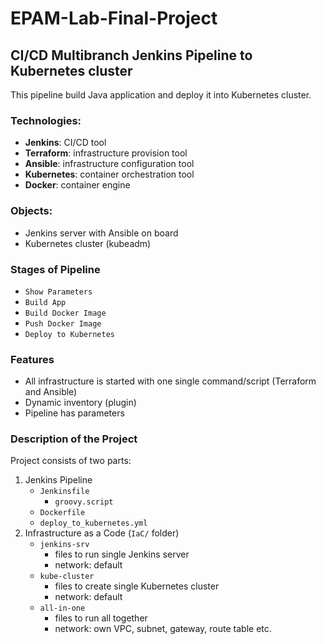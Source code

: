 # EPAM-Lab-Final-Project
## CI/CD Multibranch Jenkins Pipeline to Kubernetes cluster
This pipeline build Java application and deploy it into Kubernetes cluster.

### Technologies:
- **Jenkins**: CI/CD tool
- **Terraform**: infrastructure provision tool
- **Ansible**: infrastructure configuration tool
- **Kubernetes**: container orchestration tool
- **Docker**: container engine

### Objects:
- Jenkins server with Ansible on board
- Kubernetes cluster (kubeadm)

### Stages of Pipeline
- `Show Parameters`
- `Build App`
- `Build Docker Image`
- `Push Docker Image`
- `Deploy to Kubernetes`

### Features
- All infrastructure is started with one single command/script (Terraform and Ansible)
- Dynamic inventory (plugin)
- Pipeline has parameters

### Description of the Project
Project consists of two parts:
1. Jenkins Pipeline
    - `Jenkinsfile`
        - `groovy.script`
    - `Dockerfile`
    - `deploy_to_kubernetes.yml`
2. Infrastructure as a Code (`IaC/` folder)
    - `jenkins-srv`
        - files to run single Jenkins server
        - network: default
    - `kube-cluster`
        - files to create single Kubernetes cluster
        - network: default
    - `all-in-one`
        - files to run all together
        - network: own VPC, subnet, gateway, route table etc.
